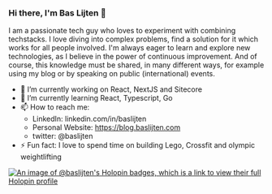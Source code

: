 ### Hi there, I'm Bas Lijten 👋

I am a passionate tech guy who loves to experiment with combining techstacks. I love diving into complex problems, find a solution for it which works for all people involved. I'm always eager to learn and explore new technologies, as I believe in the power of continuous improvement. And of course, this knowledge must be shared, in many different ways, for example using my blog or by speaking on public (international) events. 

- 🔭 I’m currently working on React, NextJS and Sitecore
- 🌱 I’m currently learning React, Typescript, Go
- 📫 How to reach me: 
  - LinkedIn: linkedin.com/in/baslijten
  - Personal Website: https://blog.baslijten.com
  - twitter: @baslijten
- ⚡ Fun fact: I love to spend time on building Lego, Crossfit and olympic weightlifting



[![An image of @baslijten's Holopin badges, which is a link to view their full Holopin profile](https://holopin.me/baslijten)](https://holopin.io/@baslijten)
